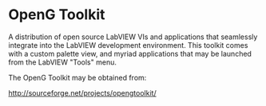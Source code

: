 OpenG Toolkit
=============

A distribution of open source LabVIEW VIs and applications that seamlessly
integrate into the LabVIEW development environment. This toolkit comes with
a custom palette view, and myriad applications that may be launched from
the LabVIEW "Tools" menu.

The OpenG Toolkit may be obtained from:

<http://sourceforge.net/projects/opengtoolkit/>



